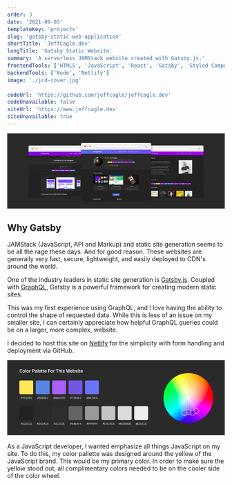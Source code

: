 ```yaml
---
order: 3
date: '2021-09-03'
templateKey: 'projects'
slug: 'gatsby-static-web-application'
shortTitle: 'JeffCagle.dev'
longTitle: 'Gatsby Static Website'
summary: 'A serverless JAMStack website created with Gatsby.js.'
frontendTools: ['HTML5', 'JavaScript', 'React', 'Gatsby', 'Styled Components']
backendTools: ['Node', 'Netlify']
image: './jcd-cover.jpg'

codeUrl: 'https://github.com/jeffcagle/jeffcagle.dev'
codeUnavailable: false
siteUrl: 'https://www.jeffcagle.dev'
siteUnavailable: true
---
```


![Jeffcagle.dev Website Design](./jcd-main.jpg 'Gatsby Static Website - JeffCagle.dev')

## Why Gatsby

JAMStack (JavaScript, API and Markup) and static site generation seems to be all the rage these days. And for good reason. These websites are generally very fast, secure, lightweight, and easily deployed to CDN's around the world.

One of the industry leaders in static site generation is [Gatsby.js](https://www.gatsbyjs.com/ 'Gatsby.js'). Coupled with [GraphQL](https://graphql.org/ 'GraphQL'), Gatsby is a powerful framework for creating modern static sites.

This was my first experience using GraphQL, and I love having the ability to control the shape of requested data. While this is less of an issue on my smaller site, I can certainly appreciate how helpful GraphQL queries could be on a larger, more complex, website.

I decided to host this site on [Netlify](https://www.netlify.com/ 'Netlify') for the simplicity with form handling and deployment via GitHub.

![Color Palette](./palette.jpg 'My Color Palette')

As a JavaScript developer, I wanted emphasize all things JavaScript on my site. To do this, my color pallette was designed around the yellow of the JavaScript brand. This would be my primary color. In order to make sure the yellow stood out, all complimentary colors needed to be on the cooler side of the color wheel.
